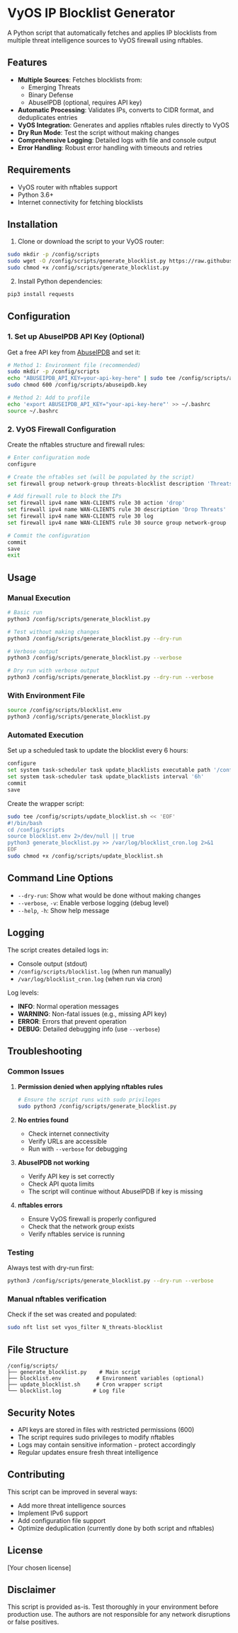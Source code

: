 # VyOS IP Blocklist Generator

A Python script that automatically fetches and applies IP blocklists from multiple threat intelligence sources to VyOS firewall using nftables.

## Features

- **Multiple Sources**: Fetches blocklists from:
  - Emerging Threats
  - Binary Defense
  - AbuseIPDB (optional, requires API key)
- **Automatic Processing**: Validates IPs, converts to CIDR format, and deduplicates entries
- **VyOS Integration**: Generates and applies nftables rules directly to VyOS
- **Dry Run Mode**: Test the script without making changes
- **Comprehensive Logging**: Detailed logs with file and console output
- **Error Handling**: Robust error handling with timeouts and retries

## Requirements

- VyOS router with nftables support
- Python 3.6+
- Internet connectivity for fetching blocklists

## Installation

1. Clone or download the script to your VyOS router:
```bash
sudo mkdir -p /config/scripts
sudo wget -O /config/scripts/generate_blocklist.py https://raw.githubusercontent.com/productsupcom/vyos-ipblock/main/generate_blocklist.py
sudo chmod +x /config/scripts/generate_blocklist.py
```

2. Install Python dependencies:
```bash
pip3 install requests
```

## Configuration

### 1. Set up AbuseIPDB API Key (Optional)

Get a free API key from [AbuseIPDB](https://www.abuseipdb.com/api) and set it:

```bash
# Method 1: Environment file (recommended)
sudo mkdir -p /config/scripts
echo "ABUSEIPDB_API_KEY=your-api-key-here" | sudo tee /config/scripts/abuseipdb.key
sudo chmod 600 /config/scripts/abuseipdb.key

# Method 2: Add to profile
echo 'export ABUSEIPDB_API_KEY="your-api-key-here"' >> ~/.bashrc
source ~/.bashrc
```

### 2. VyOS Firewall Configuration

Create the nftables structure and firewall rules:

```bash
# Enter configuration mode
configure

# Create the nftables set (will be populated by the script)
set firewall group network-group threats-blocklist description 'Threats Blocklist'

# Add firewall rule to block the IPs
set firewall ipv4 name WAN-CLIENTS rule 30 action 'drop'
set firewall ipv4 name WAN-CLIENTS rule 30 description 'Drop Threats'
set firewall ipv4 name WAN-CLIENTS rule 30 log
set firewall ipv4 name WAN-CLIENTS rule 30 source group network-group 'threats-blocklist'

# Commit the configuration
commit
save
exit
```

## Usage

### Manual Execution

```bash
# Basic run
python3 /config/scripts/generate_blocklist.py

# Test without making changes
python3 /config/scripts/generate_blocklist.py --dry-run

# Verbose output
python3 /config/scripts/generate_blocklist.py --verbose

# Dry run with verbose output
python3 /config/scripts/generate_blocklist.py --dry-run --verbose
```

### With Environment File

```bash
source /config/scripts/blocklist.env
python3 /config/scripts/generate_blocklist.py
```

### Automated Execution

Set up a scheduled task to update the blocklist every 6 hours:

```bash
configure
set system task-scheduler task update_blacklists executable path '/config/scripts/update_blocklist.sh'
set system task-scheduler task update_blacklists interval '6h'
commit
save
```

Create the wrapper script:
```bash
sudo tee /config/scripts/update_blocklist.sh << 'EOF'
#!/bin/bash
cd /config/scripts
source blocklist.env 2>/dev/null || true
python3 generate_blocklist.py >> /var/log/blocklist_cron.log 2>&1
EOF
sudo chmod +x /config/scripts/update_blocklist.sh
```

## Command Line Options

- `--dry-run`: Show what would be done without making changes
- `--verbose`, `-v`: Enable verbose logging (debug level)
- `--help`, `-h`: Show help message

## Logging

The script creates detailed logs in:
- Console output (stdout)
- `/config/scripts/blocklist.log` (when run manually)
- `/var/log/blocklist_cron.log` (when run via cron)

Log levels:
- **INFO**: Normal operation messages
- **WARNING**: Non-fatal issues (e.g., missing API key)
- **ERROR**: Errors that prevent operation
- **DEBUG**: Detailed debugging info (use `--verbose`)

## Troubleshooting

### Common Issues

1. **Permission denied when applying nftables rules**
   ```bash
   # Ensure the script runs with sudo privileges
   sudo python3 /config/scripts/generate_blocklist.py
   ```

2. **No entries found**
   - Check internet connectivity
   - Verify URLs are accessible
   - Run with `--verbose` for debugging

3. **AbuseIPDB not working**
   - Verify API key is set correctly
   - Check API quota limits
   - The script will continue without AbuseIPDB if key is missing

4. **nftables errors**
   - Ensure VyOS firewall is properly configured
   - Check that the network group exists
   - Verify nftables service is running

### Testing

Always test with dry-run first:
```bash
python3 /config/scripts/generate_blocklist.py --dry-run --verbose
```

### Manual nftables verification

Check if the set was created and populated:
```bash
sudo nft list set vyos_filter N_threats-blocklist
```

## File Structure

```
/config/scripts/
├── generate_blocklist.py    # Main script
├── blocklist.env           # Environment variables (optional)
├── update_blocklist.sh     # Cron wrapper script
└── blocklist.log          # Log file
```

## Security Notes

- API keys are stored in files with restricted permissions (600)
- The script requires sudo privileges to modify nftables
- Logs may contain sensitive information - protect accordingly
- Regular updates ensure fresh threat intelligence

## Contributing

This script can be improved in several ways:
- Add more threat intelligence sources
- Implement IPv6 support
- Add configuration file support
- Optimize deduplication (currently done by both script and nftables)

## License

[Your chosen license]

## Disclaimer

This script is provided as-is. Test thoroughly in your environment before production use. The authors are not responsible for any network disruptions or false positives.